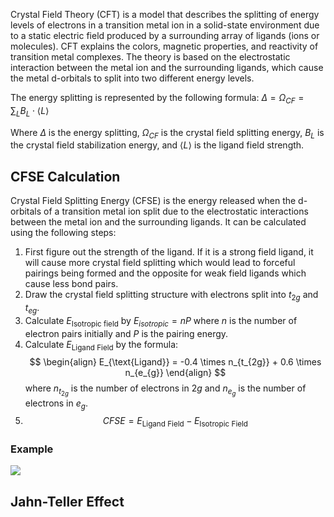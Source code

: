 
Crystal Field Theory (CFT) is a model that describes the splitting of energy levels of electrons in a transition metal ion in a solid-state environment due to a static electric field produced by a surrounding array of ligands (ions or molecules). CFT explains the colors, magnetic properties, and reactivity of transition metal complexes. The theory is based on the electrostatic interaction between the metal ion and the surrounding ligands, which cause the metal d-orbitals to split into two different energy levels. 

The energy splitting is represented by the following formula: 
$\Delta = \Omega_{CF} = \sum_{L}B_{L}\cdot \left \langle L \right \rangle$

Where $\Delta$ is the energy splitting, $\Omega_{CF}$ is the crystal field splitting energy, $B_{L}$ is the crystal field stabilization energy, and $\left \langle L \right \rangle$ is the ligand field strength.

## CFSE Calculation

Crystal Field Splitting Energy (CFSE) is the energy released when the d-orbitals of a transition metal ion split due to the electrostatic interactions between the metal ion and the surrounding ligands. It can be calculated using the following steps:

1.  First figure out the strength of the ligand. If it is a strong field ligand, it will cause more crystal field splitting which would lead to forceful pairings being formed and the opposite for weak field ligands which cause less bond pairs.
2. Draw the crystal field splitting structure with electrons split into   $t_{2g}$ and $t_{eg}$.
3. Calculate $E_{\text{Isotropic field}}$ by $E_{isotropic}= n P$ where $n$ is the number of electron pairs initially and $P$ is the pairing energy.
4. Calculate $E_{\text{Ligand Field}}$  by the formula:
	$$
	\begin{align}
E_{\text{Ligand}} =  -0.4 \times n_{t_{2g}} + 0.6 \times n_{e_{g}} 
\end{align}
	$$
	where $n_{t_{2g}}$ is the number of electrons in $2g$ and $n_{e_{g}}$ is the number of electrons in $e_{g}$.
5. $$
	CFSE = E_{\text{Ligand Field}} - E_{\text{Isotropic Field}}
	$$
### Example
![](https://i.imgur.com/34C7Hoc.png)

## Jahn-Teller Effect

